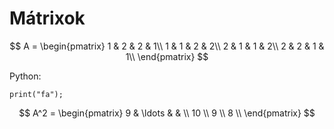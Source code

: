 # Mátrixok
$$
A = \begin{pmatrix}  
1 & 2 & 2 & 1\\  
1 & 1 & 2 & 2\\
2 & 1 & 1 & 2\\
2 & 2 & 1 & 1\\  
\end{pmatrix}
$$

Python:

    print("fa");

$$
A^2 = \begin{pmatrix}  
9 & \ldots & & \\  
10 \\
9 \\
8 \\  
\end{pmatrix}
$$
<!--stackedit_data:
eyJoaXN0b3J5IjpbODQ2MzQ3ODg5LDg0NjM0Nzg4OV19
-->